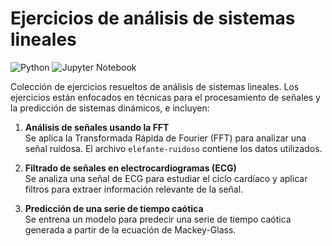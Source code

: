 # Ejercicios de análisis de sistemas lineales

![Python](https://img.shields.io/badge/python-3670A0?style=for-the-badge&logo=python&logoColor=ffdd54)
![Jupyter Notebook](https://img.shields.io/badge/jupyter-%23FA0F00.svg?style=for-the-badge&logo=jupyter&logoColor=white)


Colección de ejercicios resueltos de análisis de sistemas lineales. Los ejercicios están enfocados en técnicas para el procesamiento de señales y la predicción de sistemas dinámicos, e incluyen:

1. **Análisis de señales usando la FFT**  
   Se aplica la Transformada Rápida de Fourier (FFT) para analizar una señal ruidosa. El archivo `elefante-ruidoso` contiene los datos utilizados.

2. **Filtrado de señales en electrocardiogramas (ECG)**  
   Se analiza una señal de ECG para estudiar el ciclo cardíaco y aplicar filtros para extraer información relevante de la señal.

3. **Predicción de una serie de tiempo caótica**  
   Se entrena un modelo para predecir una serie de tiempo caótica generada a partir de la ecuación de Mackey-Glass.
